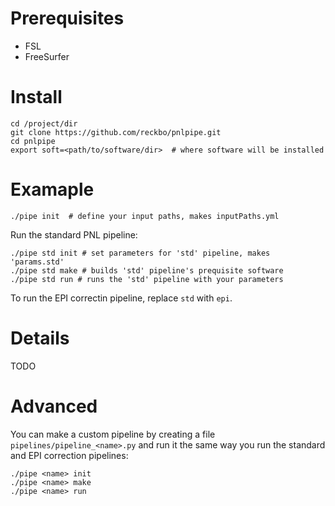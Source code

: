 # Prerequisites

* FSL
* FreeSurfer

# Install

    cd /project/dir
    git clone https://github.com/reckbo/pnlpipe.git
    cd pnlpipe
    export soft=<path/to/software/dir>  # where software will be installed

# Examaple

    ./pipe init  # define your input paths, makes inputPaths.yml

Run the standard PNL pipeline:

    ./pipe std init # set parameters for 'std' pipeline, makes 'params.std'
    ./pipe std make # builds 'std' pipeline's prequisite software
    ./pipe std run # runs the 'std' pipeline with your parameters

To run the EPI correctin pipeline, replace `std` with `epi`.

# Details

TODO

# Advanced

You can make a custom pipeline by creating a file `pipelines/pipeline_<name>.py`
and run it the same way you run the standard and EPI correction pipelines:

    ./pipe <name> init
    ./pipe <name> make
    ./pipe <name> run
